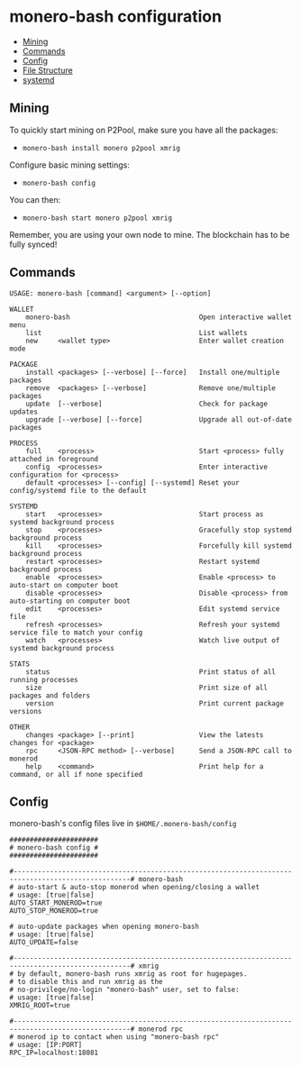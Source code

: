 # monero-bash configuration
* [Mining](#mining)
* [Commands](#Commands)
* [Config](#config)
* [File Structure](#file-structure)
* [systemd](#systemd)

## Mining
To quickly start mining on P2Pool, make sure you have all the packages:
* `monero-bash install monero p2pool xmrig`

Configure basic mining settings:
* `monero-bash config`

You can then:
* `monero-bash start monero p2pool xmrig`

Remember, you are using your own node to mine. The blockchain has to be fully synced!

## Commands
```
USAGE: monero-bash [command] <argument> [--option]

WALLET
    monero-bash                                Open interactive wallet menu
    list                                       List wallets
    new     <wallet type>                      Enter wallet creation mode

PACKAGE
    install <packages> [--verbose] [--force]   Install one/multiple packages
    remove  <packages> [--verbose]             Remove one/multiple packages
    update  [--verbose]                        Check for package updates
    upgrade [--verbose] [--force]              Upgrade all out-of-date packages

PROCESS
    full    <process>                          Start <process> fully attached in foreground
    config  <processes>                        Enter interactive configuration for <process>
    default <processes> [--config] [--systemd] Reset your config/systemd file to the default

SYSTEMD
    start   <processes>                        Start process as systemd background process
    stop    <processes>                        Gracefully stop systemd background process
    kill    <processes>                        Forcefully kill systemd background process
    restart <processes>                        Restart systemd background process
    enable  <processes>                        Enable <process> to auto-start on computer boot
    disable <processes>                        Disable <process> from auto-starting on computer boot
    edit    <processes>                        Edit systemd service file
    refresh <processes>                        Refresh your systemd service file to match your config
    watch   <processes>                        Watch live output of systemd background process

STATS
    status                                     Print status of all running processes
    size                                       Print size of all packages and folders
    version                                    Print current package versions

OTHER
    changes <package> [--print]                View the latests changes for <package>
    rpc     <JSON-RPC method> [--verbose]      Send a JSON-RPC call to monerod
    help    <command>                          Print help for a command, or all if none specified
```

## Config
monero-bash's config files live in `$HOME/.monero-bash/config`

```
######################
# monero-bash config #
######################

#---------------------------------------------------------------------------------------------------# monero-bash
# auto-start & auto-stop monerod when opening/closing a wallet
# usage: [true|false]
AUTO_START_MONEROD=true
AUTO_STOP_MONEROD=true

# auto-update packages when opening monero-bash
# usage: [true|false]
AUTO_UPDATE=false

#---------------------------------------------------------------------------------------------------# xmrig
# by default, monero-bash runs xmrig as root for hugepages.
# to disable this and run xmrig as the
# no-privilege/no-login "monero-bash" user, set to false:
# usage: [true|false]
XMRIG_ROOT=true

#---------------------------------------------------------------------------------------------------# monerod rpc
# monerod ip to contact when using "monero-bash rpc"
# usage: [IP:PORT]
RPC_IP=localhost:18081
```

